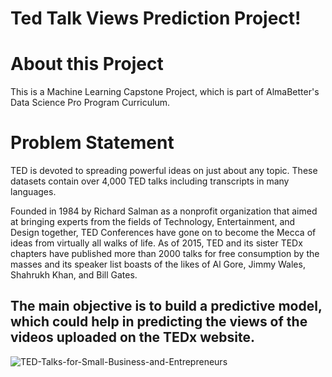 # **Ted Talk Views Prediction Project!** 

# About this Project 

This is a Machine Learning Capstone Project, which is part of AlmaBetter's Data Science Pro Program Curriculum.

# Problem Statement

TED is devoted to spreading powerful ideas on just about any topic. These datasets contain over 4,000 TED talks including transcripts in many languages.


Founded in 1984 by Richard Salman as a nonprofit organization that aimed at bringing experts from the fields of Technology, Entertainment, and Design together, TED Conferences have gone on to become the Mecca of ideas from virtually all walks of life. As of 2015, TED and its sister TEDx chapters have published more than 2000 talks for free consumption by the masses and its speaker list boasts of the likes of Al Gore, Jimmy Wales, Shahrukh Khan, and Bill Gates.

The main objective is to build a predictive model, which could help in predicting the views of the videos uploaded on the TEDx website.
--- 
![TED-Talks-for-Small-Business-and-Entrepreneurs](https://user-images.githubusercontent.com/87125043/169231039-420bac0a-c5bd-4d28-aafd-ac78717fa3c6.jpg)
